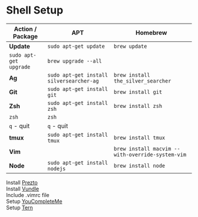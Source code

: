 # Shell Setup

Action / Package | APT | Homebrew
--- | --- | ---
**Update** | `sudo apt-get update` | `brew update`
 | `sudo apt-get upgrade` | `brew upgrade --all`
**Ag** | `sudo apt-get install silversearcher-ag` | `brew install the_silver_searcher`
**Git** | `sudo apt-get install git` | `brew install git`
**Zsh** | `sudo apt-get install zsh` | `brew install zsh`
 | `zsh` | `zsh`
 | `q` - quit | `q` - quit
**tmux** |`sudo apt-get install tmux` | `brew install tmux`
**Vim** | | `brew install macvim --with-override-system-vim`
**Node** | `sudo apt-get install nodejs` | `brew install node`

Install [Prezto]  
Install [Vundle]  
Include .vimrc file  
Setup [YouCompleteMe]  
Setup [Tern]  

   [Prezto]: https://github.com/sorin-ionescu/prezto
   [Vundle]: https://github.com/VundleVim/Vundle.vim
   [YouCompleteMe]: https://github.com/Valloric/YouCompleteMe
   [Tern]: https://github.com/ternjs/tern_for_vim
